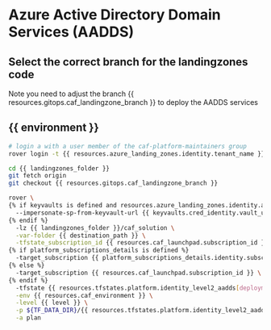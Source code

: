 
# Azure Active Directory Domain Services (AADDS)

## Select the correct branch for the landingzones code

Note you need to adjust the branch {{ resources.gitops.caf_landingzone_branch }} to deploy the AADDS services

## {{ environment }}

```bash
# login a with a user member of the caf-platform-maintainers group
rover login -t {{ resources.azure_landing_zones.identity.tenant_name }}

cd {{ landingzones_folder }}
git fetch origin
git checkout {{ resources.gitops.caf_landingzone_branch }}

rover \
{% if keyvaults is defined and resources.azure_landing_zones.identity.azuread_identity_mode != "logged_in_user" %}
  --impersonate-sp-from-keyvault-url {{ keyvaults.cred_identity.vault_uri }} \
{% endif %}
  -lz {{ landingzones_folder }}/caf_solution \
  -var-folder {{ destination_path }} \
  -tfstate_subscription_id {{ resources.caf_launchpad.subscription_id }} \
{% if platform_subscriptions_details is defined %}
  -target_subscription {{ platform_subscriptions_details.identity.subscription_id }} \
{% else %}
  -target_subscription {{ resources.caf_launchpad.subscription_id }} \
{% endif %}
  -tfstate {{ resources.tfstates.platform.identity_level2_aadds[deployment].tfstate }} \
  -env {{ resources.caf_environment }} \
  -level {{ level }} \
  -p ${TF_DATA_DIR}/{{ resources.tfstates.platform.identity_level2_aadds[deployment].tfstate }}.tfplan \
  -a plan

```

